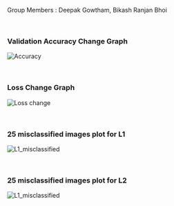 Group Members : Deepak Gowtham, Bikash Ranjan Bhoi

<br>

### Validation Accuracy Change Graph
![Accuracy](https://github.com/deepakgowtham/EVA4/blob/master/Week6/Accuracy.png)

<br> 

### Loss Change Graph
![Loss change](https://github.com/deepakgowtham/EVA4/blob/master/Week6/Loss.png)

<br>

### 25 misclassified images plot for L1
![L1_misclassified](https://github.com/deepakgowtham/EVA4/blob/master/Week6/L1_Misclassified.png)

<br>

### 25 misclassified images plot for L2
![L1_misclassified](https://github.com/deepakgowtham/EVA4/blob/master/Week6/L2_Misclassified.png)

